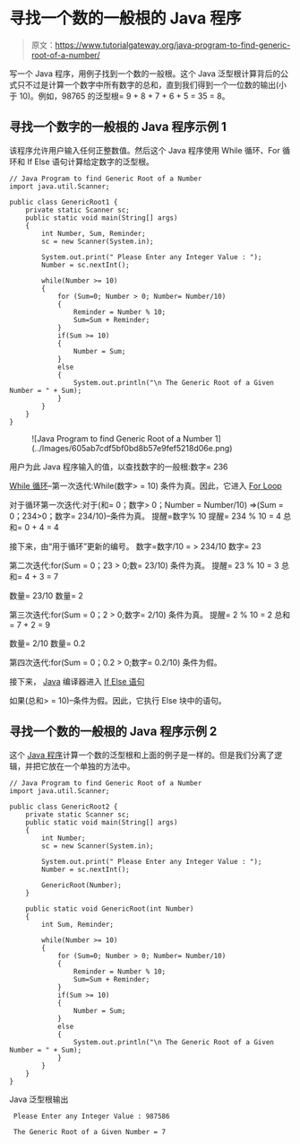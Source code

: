 # 寻找一个数的一般根的 Java 程序

> 原文：<https://www.tutorialgateway.org/java-program-to-find-generic-root-of-a-number/>

写一个 Java 程序，用例子找到一个数的一般根。这个 Java 泛型根计算背后的公式只不过是计算一个数字中所有数字的总和，直到我们得到一个一位数的输出(小于 10)。例如，98765 的泛型根= 9 + 8 + 7 + 6 + 5 = 35 = 8。

## 寻找一个数字的一般根的 Java 程序示例 1

该程序允许用户输入任何正整数值。然后这个 Java 程序使用 While 循环、For 循环和 If Else 语句计算给定数字的泛型根。

```
// Java Program to find Generic Root of a Number
import java.util.Scanner;

public class GenericRoot1 {
	private static Scanner sc;
	public static void main(String[] args) 
	{
		int Number, Sum, Reminder;
		sc = new Scanner(System.in);

		System.out.print(" Please Enter any Integer Value : ");
		Number = sc.nextInt();	

		while(Number >= 10)
		{
			for (Sum=0; Number > 0; Number= Number/10)
		    {
				Reminder = Number % 10;
				Sum=Sum + Reminder;  
		    }
		    if(Sum >= 10)
		    {
		    	Number = Sum;
		    }
		    else
		    {
		    	System.out.println("\n The Generic Root of a Given Number = " + Sum);
		    }
		}
	}
}
```

<figure class="wp-block-image">![Java Program to find Generic Root of a Number 1](../Images/605ab7cdf5bf0bd8b57e9fef5218d06e.png)</figure>

用户为此 Java 程序输入的值，以查找数字的一般根:数字= 236

[While 循环](https://www.tutorialgateway.org/java-while-loop/)–第一次迭代:While(数字> = 10)
条件为真。因此，它进入 [For Loop](https://www.tutorialgateway.org/java-for-loop/)

对于循环第一次迭代:对于(和= 0；数字> 0；Number = Number/10)
=>(Sum = 0；234>0；数字= 234/10)–条件为真。
提醒=数字% 10
提醒= 234 % 10 = 4
总和= 0 + 4 = 4

接下来，由“用于循环”更新的编号。
数字=数字/10 = > 234/10
数字= 23

第二次迭代:for(Sum = 0；23 > 0;数= 23/10)
条件为真。
提醒= 23 % 10 = 3
总和= 4 + 3 = 7

数量= 23/10
数量= 2

第三次迭代:for(Sum = 0；2 > 0;数字= 2/10)
条件为真。
提醒= 2 % 10 = 2
总和= 7 + 2 = 9

数量= 2/10
数量= 0.2

第四次迭代:for(Sum = 0；0.2 > 0;数字= 0.2/10)
条件为假。

接下来， [Java](https://www.tutorialgateway.org/java-tutorial/) 编译器进入 [If Else 语句](https://www.tutorialgateway.org/java-else-if-statement/)

如果(总和> = 10)–条件为假。因此，它执行 Else 块中的语句。

## 寻找一个数的一般根的 Java 程序示例 2

这个 [Java 程序](https://www.tutorialgateway.org/learn-java-programs/)计算一个数的泛型根和上面的例子是一样的。但是我们分离了逻辑，并把它放在一个单独的方法中。

```
// Java Program to find Generic Root of a Number
import java.util.Scanner;

public class GenericRoot2 {
	private static Scanner sc;
	public static void main(String[] args) 
	{
		int Number;
		sc = new Scanner(System.in);

		System.out.print(" Please Enter any Integer Value : ");
		Number = sc.nextInt();	

		GenericRoot(Number);
	}

	public static void GenericRoot(int Number)
	{
		int Sum, Reminder;

		while(Number >= 10)
		{
			for (Sum=0; Number > 0; Number= Number/10)
		    {
				Reminder = Number % 10;
				Sum=Sum + Reminder;  
		    }
		    if(Sum >= 10)
		    {
		    	Number = Sum;
		    }
		    else
		    {
		    	System.out.println("\n The Generic Root of a Given Number = " + Sum);
		    }
		}
	}
}
```

Java 泛型根输出

```
 Please Enter any Integer Value : 987586

 The Generic Root of a Given Number = 7
```